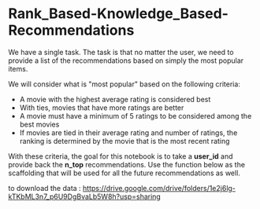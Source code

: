 # Rank_Based-Knowledge_Based-Recommendations

We have a single task. The task is that no matter the user, we need to provide a list of the recommendations based on simply the most popular items.

We will consider what is "most popular" based on the following criteria:

* A movie with the highest average rating is considered best
* With ties, movies that have more ratings are better
* A movie must have a minimum of 5 ratings to be considered among the best movies
* If movies are tied in their average rating and number of ratings, the ranking is determined by the movie that is the most recent rating

With these criteria, the goal for this notebook is to take a **user_id** and provide back the **n_top** recommendations.  Use the function below as the scaffolding that will be used for all the future recommendations as well.

to download the data : https://drive.google.com/drive/folders/1e2j6lg-kTKbML3n7_p6U9DgBvaLb5W8h?usp=sharing
